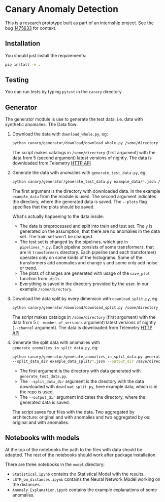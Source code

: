 # Canary Anomaly Detection

This is a research prototype built as part of an internship project. 
See the bug [1475933](https://bugzilla.mozilla.org/showdependencytree.cgi?id=1475933&hide_resolved=1) 
for context.

## Installation

You should just install the requirements:
```bash
pip install -e .
```

## Testing

You can run tests by typing `pytest` in the `canary` directory.

## Generator
The generator module is use to generate the test data, i.e. data with synthetic anomalies. 
The Data flow:
1. Download the data with `download_whole.py`, eg:
    ```bash
    python canary/generator/download/download_whole.py /some/directory --nightly_version_number 5
    ``` 
    The script makes catalogs in `/some/directory` (first argument)  with the data from 5 (second argument) 
    latest versions of nightly. The data is downloaded from Telemetry 
    [HTTP API](https://github.com/mozilla/python_mozaggregator#api)
2. Generate the data with anomalies with `generate_test_data.py`, eg:
    ```bash
    python canary/generator/generate_test_data.py example_data/*.json /some/directory --plots
    ```
    The first argument is the directory with downloaded data. In the example `example_data` from the module 
    is used. The second argument indicates the directory, where the generated data is saved. 
    The `--plots` flag specifies that the plots should be saved.
    
    What's actually happening to the data inside:
    * The data is preprocessed and split into train and test set. The `y` is generated on the assumption, 
    that there are no anomalies in the data set. The train set won't be changed.
    * The test set is changed by the pipelines, which are in `pipelines_*.py`. Each pipeline consists
    of some transformers, that are in `transformers` directory. Each pipeline (and each transformer) operates
    only on some kinds of the histograms. Some of the transformers add anomalies and change `y` and some only 
    add noise or trend.
    * The plots of changes are generated with usage of the `save_plot` function from `utils`.
    * Everything is saved in the directory provided by the user. In our example `/some/directory`.
3. Download the data split by every dimension with `download_split.py`, eg:
    ```bash
    python canary/generator/download/download_split.py /some/directory --channel nightly --number_of_versions 5
    ```
    The script makes catalogs in `/some/directory` (first argument) with the data from 5 
    (`--number_of_versions` argument) latest versions of nightly (`--channel` argument). 
    The data is downloaded from Telemetry [HTTP API](https://github.com/mozilla/python_mozaggregator#api)
4. Generate the split data with anomalies with `generate_anomalies_in_split_data.py`, eg:
    ```bash
    python canary/generator/generate_anomalies_in_split_data.py generated/data/*.json \
    --split_data_dir example_data_split/*.json --output_dir /save/directory
    ```
    - The first argument is the directory with data generated with `generate_test_data.py`. 
    - The `--split_data_dir` argument is the directory with the data downloaded with `download_split.py`, 
    here example data, which is in the repo is used.
    - The `--output_dir` argument indicates the directory, where the generated data is saved. 
    
    The script saves four files with the data. Two aggregated by architecture: original and with 
    anomalies and two aggregated by os: original and with anomalies.

## Notebooks with models

At the top of the notebooks the path to the files with data should be adapted. 
The rest of the notebooks should work after package installation.

There are three notebooks in the `model` directory:
 - `Statistical.ipynb` contains the Statistical Model with the results.
 - `LSTM_on_distances.ipynb` contains the Neural Network Model working on the distances.
 - `Anomaly_Explanation.ipynb` contains the example explanations of some anomalies.

